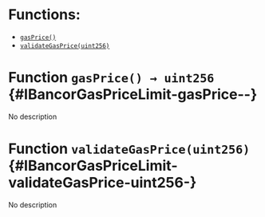 

# Functions:
- [`gasPrice()`](#IBancorGasPriceLimit-gasPrice--)
- [`validateGasPrice(uint256)`](#IBancorGasPriceLimit-validateGasPrice-uint256-)


# Function `gasPrice() → uint256` {#IBancorGasPriceLimit-gasPrice--}
No description
# Function `validateGasPrice(uint256)` {#IBancorGasPriceLimit-validateGasPrice-uint256-}
No description

